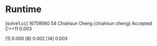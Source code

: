 # Runtime

[solve1.cc]
16759560    54  Chiahsun Cheng (chiahsun cheng)   Accepted  C++11   0.003


[1] 0.000
[8] 0.002
[14] 0.003
